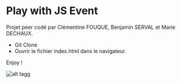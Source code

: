 # Play with JS Event

Projet peer codé par Clémentine FOUQUE, Benjamin SERVAL et Marie DECHAUX.

  * Git Clone 
  * Ouvrir le fichier index.html dans le navigateur.

Enjoy ! 

![alt tag](https://mcetv.fr/wp-content/uploads/2019/07/Poke%CC%81mon-Go-tout-savoir-sur-le%CC%81ve%CC%81nement-Team-Rocket-du-25-juillet-au-1er-aou%CC%82t-small.jpg)g